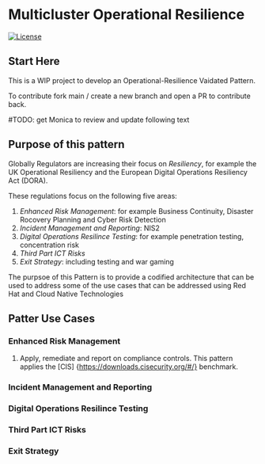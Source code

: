 # Multicluster Operational Resilience

[![License](https://img.shields.io/badge/License-Apache%202.0-blue.svg)](https://opensource.org/licenses/Apache-2.0)

## Start Here

This is a WIP project to develop an Operational-Resilience Vaidated Pattern.  

To contribute fork main / create a new branch and open a PR to contribute back.

#TODO: get Monica to review and update following text

## Purpose of this pattern

Globally Regulators are increasing their focus on *Resiliency*, for example the UK Operational Resiliency and the European Digital Operations Resiliency Act (DORA).

These regulations focus on the following five areas:

1. *Enhanced Risk Management*: for example Business Continuity, Disaster Rocovery Planning and Cyber Risk Detection
2. *Incident Management and Reporting*: NIS2 
3. *Digital Operations Resilince Testing*: for example penetration testing, concentration risk
4. *Third Part ICT Risks*
5. *Exit Strategy*: including testing and war gaming

The purpsoe of this Pattern is to provide a codified architecture that can be used to address some of the use cases that can be addressed using Red Hat and Cloud Native Technologies

## Patter Use Cases

### Enhanced Risk Management

1. Apply, remediate and report on compliance controls. This pattern applies the [CIS] {https://downloads.cisecurity.org/#/} benchmark.  

### Incident Management and Reporting

### Digital Operations Resilince Testing

### Third Part ICT Risks

### Exit Strategy

